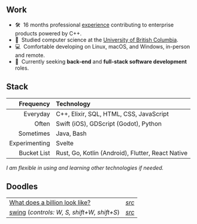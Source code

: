 ## Work

- 🛠️&nbsp; 16 months professional [experience](https://linkedin.com/in/peytonseigo) contributing to enterprise products powered by C++. 
- 📜&nbsp; Studied computer science at the [University of British Columbia](https://www.cs.ubc.ca/about-our-department).
- 💻&nbsp; Comfortable developing on Linux, macOS, and Windows, in-person and remote.
- 💼&nbsp; Currently seeking **back-end** and **full-stack software development** roles.

## Stack

|Frequency|Technology|
|-:|:-|
|Everyday|C++, Elixir, SQL, HTML, CSS, JavaScript|
|Often|Swift (iOS), GDScript (Godot), Python|
|Sometimes|Java, Bash|
|Experimenting|Svelte|
|Bucket List|Rust, Go, Kotlin (Android), Flutter, React Native|

_I am flexible in using and learning other technologies if needed._

## Doodles

|||
|-|-|
| [What does a billion look like?](https://pseigo.github.io/what-does-a-billion-look-like/) | _[src](https://github.com/pseigo/what-does-a-billion-look-like)_ |
| [swing](https://peytonseigo.ca/projects/swing/) (_controls: W, S, shift+W, shift+S_) | _[src](https://peytonseigo.ca/projects/swing/src/main.js)_ |
